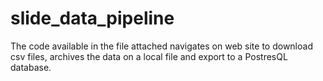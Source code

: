 # slide_data_pipeline

The code available in the file attached navigates on web site to download csv files, archives the data on a local file and export to a PostresQL database.

